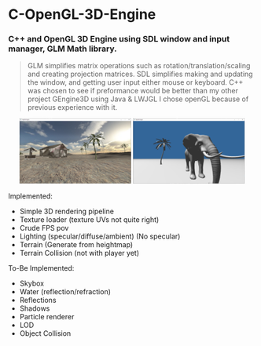 # C-OpenGL-3D-Engine

### C++ and OpenGL 3D Engine using SDL window and input manager, GLM Math library.
> GLM simplifies matrix operations such as rotation/translation/scaling and creating projection matrices.
> SDL simplifies making and updating the window, and getting user input either mouse or keyboard.
> C++ was chosen to see if preformance would be better than my other project GEngine3D using Java & LWJGL
> I chose openGL because of previous experience with it.

<p float="left" align="center">
  <img src="readmeSrc/4.PNG" width="45%" />
  <img src="readmeSrc/2.PNG" width="45%" />
</p>


Implemented:
* Simple 3D rendering pipeline
* Texture loader (texture UVs not quite right)
* Crude FPS pov
* Lighting (specular/diffuse/ambient) (No specular)
* Terrain (Generate from heightmap)
* Terrain Collision (not with player yet)

To-Be Implemented:
* Skybox
* Water (reflection/refraction)
* Reflections
* Shadows
* Particle renderer
* LOD
* Object Collision


